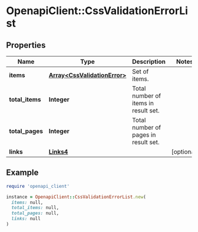 # OpenapiClient::CssValidationErrorList

## Properties

| Name | Type | Description | Notes |
| ---- | ---- | ----------- | ----- |
| **items** | [**Array&lt;CssValidationError&gt;**](CssValidationError.md) | Set of items. |  |
| **total_items** | **Integer** | Total number of items in result set. |  |
| **total_pages** | **Integer** | Total number of pages in result set. |  |
| **links** | [**Links4**](Links4.md) |  | [optional] |

## Example

```ruby
require 'openapi_client'

instance = OpenapiClient::CssValidationErrorList.new(
  items: null,
  total_items: null,
  total_pages: null,
  links: null
)
```

